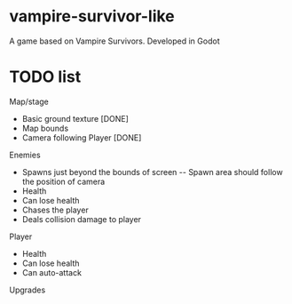 # vampire-survivor-like
A game based on Vampire Survivors. Developed in Godot

# TODO list

Map/stage
- Basic ground texture [DONE]
- Map bounds
- Camera following Player [DONE]

Enemies
- Spawns just beyond the bounds of screen
-- Spawn area should follow the position of camera
- Health
- Can lose health
- Chases the player
- Deals collision damage to player

Player
- Health
- Can lose health
- Can auto-attack

Upgrades
